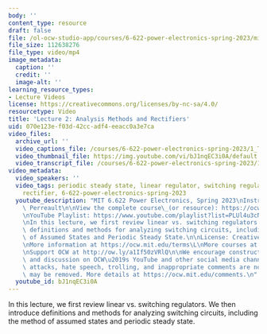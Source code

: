 ```yaml
---
body: ''
content_type: resource
draft: false
file: /ol-ocw-studio-app/courses/6-622-power-electronics-spring-2023/mit6_622s23_lecture_02_360p_16_9.mp4
file_size: 112638276
file_type: video/mp4
image_metadata:
  caption: ''
  credit: ''
  image-alt: ''
learning_resource_types:
- Lecture Videos
license: https://creativecommons.org/licenses/by-nc-sa/4.0/
resourcetype: Video
title: 'Lecture 2: Analysis Methods and Rectifiers'
uid: 070e123e-f03d-42cc-adf4-eeacc0a3e7ca
video_files:
  archive_url: ''
  video_captions_file: /courses/6-622-power-electronics-spring-2023/1_T2cNEjxRklOFdot5MgBWsWWWb4ulFn__transcript.webvtt
  video_thumbnail_file: https://img.youtube.com/vi/bJ1nqEC3i0A/default.jpg
  video_transcript_file: /courses/6-622-power-electronics-spring-2023/1_T2cNEjxRklOFdot5MgBWsWWWb4ulFn__transcript.pdf
video_metadata:
  video_speakers: ''
  video_tags: periodic steady state, linear regulator, switching regulator, simple
    rectifier, 6-622-power-electronics-spring-2023
  youtube_description: "MIT 6.622 Power Electronics, Spring 2023\nInstructor: David\
    \ Perreault\n\nView the complete course\_(or resource): https://ocw.mit.edu/courses/6-622-power-electronics-spring-2023/\L\
    \nYouTube Playlist: https://www.youtube.com/playlist?list=PLUl4u3cNGP62UTc77mJoubhDELSC8lfR0\n\
    \nIn this lecture, we first review linear vs. switching regulators. We then introduce\
    \ definitions and methods for analyzing switching circuits, including the Method\
    \ of Assumed States and Periodic Steady State.\n\nLicense: Creative Commons BY-NC-SA\L\
    \nMore information at https://ocw.mit.edu/terms\L\nMore courses at https://ocw.mit.edu\n\
    \nSupport OCW at http://ow.ly/a1If50zVRlQ\n\nWe encourage constructive comments\
    \ and discussion on OCW\u2019s YouTube and other social media channels. Personal\
    \ attacks, hate speech, trolling, and inappropriate comments are not allowed and\
    \ may be removed. More details at https://ocw.mit.edu/comments.\n"
  youtube_id: bJ1nqEC3i0A
---
```

In this lecture, we first review linear vs. switching regulators. We then introduce definitions and methods for analyzing switching circuits, including the method of assumed states and periodic steady state.